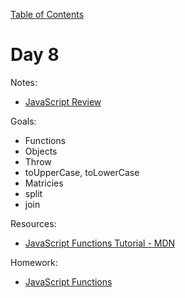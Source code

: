 [Table of Contents](/README.md)

# Day 8

Notes:
* [JavaScript Review](https://github.com/TIY-Austin-Front-End-Engineering/vanilla-js-and-jquery-review)

Goals:
* Functions
* Objects
* Throw
* toUpperCase, toLowerCase
* Matricies
* split
* join


Resources:
* [JavaScript Functions Tutorial - MDN](https://developer.mozilla.org/en-US/docs/Web/JavaScript/A_re-introduction_to_JavaScript#Functions)

Homework:
* [JavaScript Functions](https://github.com/alarner/Javascript-Functions)
